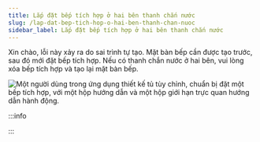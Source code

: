 ```yaml
---
title: Lắp đặt bếp tích hợp ở hai bên thanh chắn nước
slug: /lap-dat-bep-tich-hop-o-hai-ben-thanh-chan-nuoc
sidebar_label: Lắp đặt bếp tích hợp ở hai bên thanh chắn nước
---
```


Xin chào, lỗi này xảy ra do sai trình tự tạo. Mặt bàn bếp cần được tạo trước, sau đó mới đặt bếp tích hợp. Nếu có thanh chắn nước ở hai bên, vui lòng xóa bếp tích hợp và tạo lại mặt bàn bếp.

![Một người dùng trong ứng dụng thiết kế tủ tùy chỉnh, chuẩn bị đặt một bếp tích hợp, với một hộp hướng dẫn và một hộp giới hạn trực quan hướng dẫn hành động.](https://storage.googleapis.com/jegavn_kb/images/c73d8e90-3175-4d78-8aec-5642d69e46b1.png)

:::info

:::